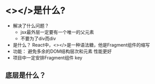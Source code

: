 # <></>是什么?
- 解决了什么问题？
  - jsx最外层一定要有一个唯一的父元素
  - 不要为了div而div
- 是什么？
  React中，<></>是一种语法糖，他是Fragment组件的缩写
- 功能：
  避免多余的DOM结构层次和元素
  性能更好
- 项目中一定安排Fragment组件 key
## 底层是什么？
